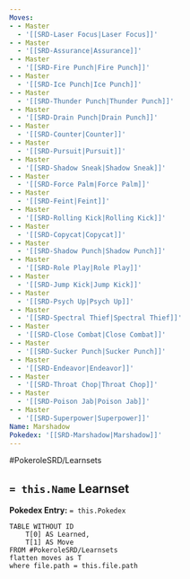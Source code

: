 ```yaml
---
Moves:
- - Master
  - '[[SRD-Laser Focus|Laser Focus]]'
- - Master
  - '[[SRD-Assurance|Assurance]]'
- - Master
  - '[[SRD-Fire Punch|Fire Punch]]'
- - Master
  - '[[SRD-Ice Punch|Ice Punch]]'
- - Master
  - '[[SRD-Thunder Punch|Thunder Punch]]'
- - Master
  - '[[SRD-Drain Punch|Drain Punch]]'
- - Master
  - '[[SRD-Counter|Counter]]'
- - Master
  - '[[SRD-Pursuit|Pursuit]]'
- - Master
  - '[[SRD-Shadow Sneak|Shadow Sneak]]'
- - Master
  - '[[SRD-Force Palm|Force Palm]]'
- - Master
  - '[[SRD-Feint|Feint]]'
- - Master
  - '[[SRD-Rolling Kick|Rolling Kick]]'
- - Master
  - '[[SRD-Copycat|Copycat]]'
- - Master
  - '[[SRD-Shadow Punch|Shadow Punch]]'
- - Master
  - '[[SRD-Role Play|Role Play]]'
- - Master
  - '[[SRD-Jump Kick|Jump Kick]]'
- - Master
  - '[[SRD-Psych Up|Psych Up]]'
- - Master
  - '[[SRD-Spectral Thief|Spectral Thief]]'
- - Master
  - '[[SRD-Close Combat|Close Combat]]'
- - Master
  - '[[SRD-Sucker Punch|Sucker Punch]]'
- - Master
  - '[[SRD-Endeavor|Endeavor]]'
- - Master
  - '[[SRD-Throat Chop|Throat Chop]]'
- - Master
  - '[[SRD-Poison Jab|Poison Jab]]'
- - Master
  - '[[SRD-Superpower|Superpower]]'
Name: Marshadow
Pokedex: '[[SRD-Marshadow|Marshadow]]'
---
```


#PokeroleSRD/Learnsets

## `= this.Name` Learnset

**Pokedex Entry:** `= this.Pokedex`

```dataview
TABLE WITHOUT ID
    T[0] AS Learned,
    T[1] AS Move
FROM #PokeroleSRD/Learnsets
flatten moves as T
where file.path = this.file.path
```
